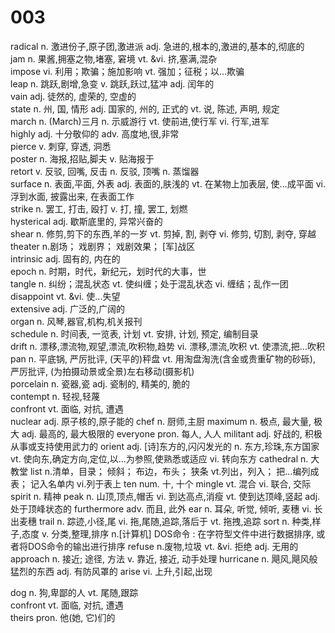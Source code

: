 # 003
radical	n. 激进份子,原子团,激进派 adj. 急进的,根本的,激进的,基本的,彻底的  
jam	n. 果酱,拥塞之物,堵塞, 窘境 vt. &vi. 挤,塞满,混杂  
impose	vi. 利用；欺骗；施加影响 vt. 强加；征税；以…欺骗   
leap	n. 跳跃,剧增,急变 v. 跳跃,跃过,猛冲 adj. 闰年的  
vain	adj. 徒然的, 虚荣的, 空虚的  
state	n. 州, 国, 情形 adj. 国家的, 州的, 正式的 vt. 说, 陈述, 声明, 规定  
march	n. (March)三月 n. 示威游行 vt. 使前进,使行军 vi. 行军,进军  
highly	adj. 十分敬仰的 adv. 高度地,很,非常  
pierce	v. 刺穿, 穿透, 洞悉  
poster	n. 海报,招贴,脚夫 v. 贴海报于  
retort	v. 反驳, 回嘴, 反击 n. 反驳, 顶嘴 n. 蒸馏器  
surface	n. 表面,平面, 外表 adj. 表面的,肤浅的 vt. 在某物上加表层, 使...成平面 vi. 浮到水面, 披露出来, 在表面工作  
strike	n. 罢工, 打击, 殴打 v. 打, 撞, 罢工, 划燃  
hysterical	adj. 歇斯底里的, 异常兴奋的  
shear	n. 修剪,剪下的东西,羊的一岁 vt. 剪掉, 割, 剥夺 vi. 修剪, 切割, 剥夺, 穿越  
theater	n.剧场； 戏剧界； 戏剧效果； [军]战区  
intrinsic	adj. 固有的, 内在的  
epoch	n. 时期，时代，新纪元，划时代的大事，世  
tangle	n. 纠纷；混乱状态 vt. 使纠缠；处于混乱状态 vi. 缠结；乱作一团  
disappoint	vt. &vi. 使...失望  
extensive	adj. 广泛的,广阔的  
organ	n. 风琴,器官,机构,机关报刊  
schedule	n. 时间表, 一览表, 计划 vt. 安排, 计划, 预定, 编制目录  
drift	n. 漂移,漂流物,观望,漂流,吹积物,趋势 vi. 漂移,漂流,吹积 vt. 使漂流,把...吹积  
pan	n. 平底锅, 严厉批评, (天平的)秤盘 vt. 用淘盘淘洗(含金或贵重矿物的砂砾), 严厉批评, (为拍摄动景或全景)左右移动(摄影机)  
porcelain	n. 瓷器,瓷 adj. 瓷制的, 精美的, 脆的  
contempt	n. 轻视,轻蔑  
confront	vt. 面临, 对抗, 遭遇  
nuclear	adj. 原子核的,原子能的
chef	n. 厨师,主厨
maximum	n. 极点, 最大量, 极大 adj. 最高的, 最大极限的
everyone	pron. 每人, 人人
militant	adj. 好战的, 积极从事或支持使用武力的
orient	adj. [诗]东方的,闪闪发光的 n. 东方,珍珠,东方国家 vt. 使向东,确定方向,定位,以...为参照,使熟悉或适应 vi. 转向东方
cathedral	n. 大教堂
list	n.清单，目录； 倾斜； 布边，布头； 狭条 vt.列出，列入； 把…编列成表； 记入名单内 vi.列于表上
ten	num. 十, 十个
mingle	vt. 混合 vi. 联合, 交际
spirit	n. 精神
peak	n. 山顶,顶点,帽舌 vi. 到达高点,消瘦 vt. 使到达顶峰,竖起 adj. 处于顶峰状态的
furthermore	adv. 而且, 此外
ear	n. 耳朵, 听觉, 倾听, 麦穗 vi. 长出麦穗
trail	n. 踪迹,小径,尾 vi. 拖,尾随,追踪,落后于 vt. 拖拽,追踪
sort	n. 种类,样子,态度 v. 分类,整理,排序 n.[计算机] DOS命令 : 在字符型文件中进行数据排序, 或者将DOS命令的输出进行排序
refuse	n.废物,垃圾 vt. &vi. 拒绝 adj. 无用的
approach	n. 接近; 途径, 方法 v. 靠近, 接近, 动手处理
hurricane	n. 飓风,飓风般猛烈的东西 adj. 有防风罩的
arise	vi. 上升,引起,出现 

dog	n. 狗,卑鄙的人 vt. 尾随,跟踪  
confront	vt. 面临, 对抗, 遭遇  
theirs	pron. 他(她, 它)们的  